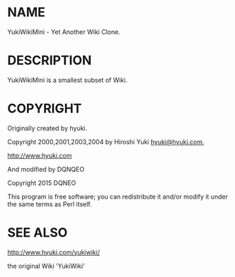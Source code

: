 # NAME

YukiWikiMini - Yet Another Wiki Clone.

# DESCRIPTION

YukiWikiMini is a smallest subset of Wiki.

# COPYRIGHT

Originally created by hyuki.

Copyright 2000,2001,2003,2004 by Hiroshi Yuki <hyuki@hyuki.com>,

http://www.hyuki.com

And modified by DQNQEO

Copyright 2015 DQNEO

This program is free software; you can redistribute it and/or
modify it under the same terms as Perl itself.

# SEE ALSO

http://www.hyuki.com/yukiwiki/

the original Wiki 'YukiWiki'
